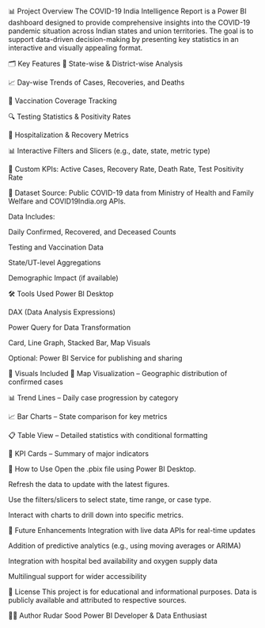 📊 Project Overview
The COVID-19 India Intelligence Report is a Power BI dashboard designed to provide comprehensive insights into the COVID-19 pandemic situation across Indian states and union territories. The goal is to support data-driven decision-making by presenting key statistics in an interactive and visually appealing format.

🗂️ Key Features
📍 State-wise & District-wise Analysis

📈 Day-wise Trends of Cases, Recoveries, and Deaths

💉 Vaccination Coverage Tracking

🔍 Testing Statistics & Positivity Rates

🏥 Hospitalization & Recovery Metrics

📊 Interactive Filters and Slicers (e.g., date, state, metric type)

📌 Custom KPIs: Active Cases, Recovery Rate, Death Rate, Test Positivity Rate

📂 Dataset
Source: Public COVID-19 data from Ministry of Health and Family Welfare and COVID19India.org APIs.

Data Includes:

Daily Confirmed, Recovered, and Deceased Counts

Testing and Vaccination Data

State/UT-level Aggregations

Demographic Impact (if available)

🛠️ Tools Used
Power BI Desktop

DAX (Data Analysis Expressions)

Power Query for Data Transformation

Card, Line Graph, Stacked Bar, Map Visuals

Optional: Power BI Service for publishing and sharing

📌 Visuals Included
📍 Map Visualization – Geographic distribution of confirmed cases

📊 Trend Lines – Daily case progression by category

📈 Bar Charts – State comparison for key metrics

📋 Table View – Detailed statistics with conditional formatting

🎯 KPI Cards – Summary of major indicators

🔧 How to Use
Open the .pbix file using Power BI Desktop.

Refresh the data to update with the latest figures.

Use the filters/slicers to select state, time range, or case type.

Interact with charts to drill down into specific metrics.

🚀 Future Enhancements
Integration with live data APIs for real-time updates

Addition of predictive analytics (e.g., using moving averages or ARIMA)

Integration with hospital bed availability and oxygen supply data

Multilingual support for wider accessibility

📃 License
This project is for educational and informational purposes. Data is publicly available and attributed to respective sources.

👨‍💻 Author
Rudar Sood
Power BI Developer & Data Enthusiast
